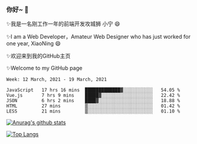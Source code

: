 ### 你好~  👋

✨我是一名刚工作一年的前端开发攻城狮 小宁 😄

✨I am a Web Developer，Amateur Web Designer who has just worked for one year, XiaoNing 😄

✨欢迎来到我的GitHub主页

✨Welcome to my GitHub page
<!--
**7148505/7148505** is a ✨ _special_ ✨ repository because its `README.md` (this file) appears on your GitHub profile.

Here are some ideas to get you started:

- 🔭 I’m currently working on ...
- 🌱 I’m currently learning ...
- 👯 I’m looking to collaborate on ...
- 🤔 I’m looking for help with ...
- 💬 Ask me about ...
- 📫 How to reach me: ...
- 😄 Pronouns: ...
- ⚡ Fun fact: ...
-->

<!--START_SECTION:waka-->
```text
Week: 12 March, 2021 - 19 March, 2021

JavaScript   17 hrs 16 mins  █████████████▓░░░░░░░░░░░   54.05 % 
Vue.js       7 hrs 9 mins    █████▓░░░░░░░░░░░░░░░░░░░   22.42 % 
JSON         6 hrs 2 mins    ████▓░░░░░░░░░░░░░░░░░░░░   18.88 % 
HTML         27 mins         ▒░░░░░░░░░░░░░░░░░░░░░░░░   01.42 % 
LESS         21 mins         ▒░░░░░░░░░░░░░░░░░░░░░░░░   01.10 % 
```
<!--END_SECTION:waka-->

[![Anurag's github stats](https://github-readme-stats.vercel.app/api?username=littleCareless)](https://github.com/anuraghazra/github-readme-stats)

[![Top Langs](https://github-readme-stats.vercel.app/api/top-langs/?username=littleCareless&layout=compact)](https://github.com/anuraghazra/github-readme-stats)
